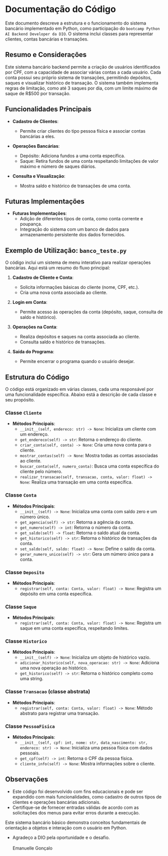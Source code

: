 # Documentação do Código

Este documento descreve a estrutura e o funcionamento do sistema bancário implementado em Python, como participação do `bootcamp Python AI Backend Developer da DIO`. O sistema inclui classes para representar clientes, contas bancárias e transações.

## Resumo e Considerações

Este sistema bancário backend permite a criação de usuários identificados por CPF, com a capacidade de associar várias contas a cada usuário. Cada conta possui seu próprio sistema de transações, permitindo depósitos, saques e visualizar histórico de transação. O sistema também implementa regras de limitação, como até 3 saques por dia, com um limite máximo de saque de R$500 por transação.


## Funcionalidades Principais

- **Cadastro de Clientes**:
  - Permite criar clientes do tipo pessoa física e associar contas bancárias a eles.

- **Operações Bancárias**:
  - Depósito: Adiciona fundos a uma conta específica.
  - Saque: Retira fundos de uma conta respeitando limitações de valor máximo e número de saques diários.

- **Consulta e Visualização**:
  - Mostra saldo e histórico de transações de uma conta.

## Futuras Implementações

- **Futuras Implementações**:
  - Adição de diferentes tipos de conta, como conta corrente e poupança.
  - Integração do sistema com um banco de dados para armazenamento persistente dos dados fornecidos.

## Exemplo de Utilização: `banco_teste.py`

O código inclui um sistema de menu interativo para realizar operações bancárias. Aqui está um resumo do fluxo principal:

1. **Cadastro de Cliente e Conta**:
   - Solicita informações básicas do cliente (nome, CPF, etc.).
   - Cria uma nova conta associada ao cliente.

2. **Login em Conta**:
   - Permite acesso às operações da conta (depósito, saque, consulta de saldo e histórico).

3. **Operações na Conta**:
   - Realiza depósitos e saques na conta associada ao cliente.
   - Consulta saldo e histórico de transações.

4. **Saída do Programa**:
   - Permite encerrar o programa quando o usuário desejar.

## Estrutura do Código

O código está organizado em várias classes, cada uma responsável por uma funcionalidade específica. Abaixo está a descrição de cada classe e seu propósito.

### Classe `Cliente`

- **Métodos Principais**:
  - `__init__(self, endereco: str) -> None`: Inicializa um cliente com um endereço.
  - `get_endereco(self) -> str`: Retorna o endereço do cliente.
  - `criar_conta(self, conta) -> None`: Cria uma nova conta para o cliente.
  - `mostrar_contas(self) -> None`: Mostra todas as contas associadas ao cliente.
  - `buscar_conta(self, numero_conta)`: Busca uma conta específica do cliente pelo número.
  - `realizar_transacao(self, transacao, conta, valor: float) -> None`: Realiza uma transação em uma conta específica.

### Classe `Conta`

- **Métodos Principais**:
  - `__init__(self) -> None`: Inicializa uma conta com saldo zero e um número único.
  - `get_agencia(self) -> str`: Retorna a agência da conta.
  - `get_numero(self) -> int`: Retorna o número da conta.
  - `get_saldo(self) -> float`: Retorna o saldo atual da conta.
  - `get_historico(self) -> str`: Retorna o histórico de transações da conta.
  - `set_saldo(self, saldo: float) -> None`: Define o saldo da conta.
  - `gerar_numero_unico(self) -> str`: Gera um número único para a conta.

### Classe `Deposito`

- **Métodos Principais**:
  - `registrar(self, conta: Conta, valor: float) -> None`: Registra um depósito em uma conta específica.

### Classe `Saque`

- **Métodos Principais**:
  - `registrar(self, conta: Conta, valor: float) -> None`: Registra um saque em uma conta específica, respeitando limites.

### Classe `Historico`

- **Métodos Principais**:
  - `__init__(self) -> None`: Inicializa um objeto de histórico vazio.
  - `adicionar_historico(self, nova_operacao: str) -> None`: Adiciona uma nova operação ao histórico.
  - `get_historico(self) -> str`: Retorna o histórico completo como uma string.

### Classe `Transacao` (classe abstrata)

- **Métodos Principais**:
  - `registrar(self, conta: Conta, valor: float) -> None`: Método abstrato para registrar uma transação.

### Classe `PessoaFisica`

- **Métodos Principais**:
  - `__init__(self, cpf: int, nome: str, data_nascimento: str, endereco: str) -> None`: Inicializa uma pessoa física com dados pessoais.
  - `get_cpf(self) -> int`: Retorna o CPF da pessoa física.
  - `cliente_info(self) -> None`: Mostra informações sobre o cliente.

## Observações

- Este código foi desenvolvido com fins educacionais e pode ser expandido com mais funcionalidades, como cadastro de outros tipos de clientes e operações bancárias adicionais.
- Certifique-se de fornecer entradas válidas de acordo com as solicitações dos menus para evitar erros durante a execução.

Este sistema bancário básico demonstra conceitos fundamentais de orientação a objetos e interação com o usuário em Python.

- Agradeço a DIO pela oportunidade e o desafio.</br></br> 
Emanuelle Gonçalo
